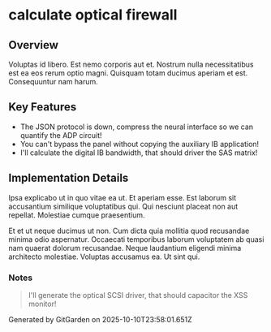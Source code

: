 # calculate optical firewall

## Overview
Voluptas id libero. Est nemo corporis aut et. Nostrum nulla necessitatibus est ea eos rerum optio magni. Quisquam totam ducimus aperiam et est. Consequuntur nam harum.

## Key Features
- The JSON protocol is down, compress the neural interface so we can quantify the ADP circuit!
- You can't bypass the panel without copying the auxiliary IB application!
- I'll calculate the digital IB bandwidth, that should driver the SAS matrix!

## Implementation Details
Ipsa explicabo ut in quo vitae ea ut. Et aperiam esse. Est laborum sit accusantium similique voluptatibus qui. Qui nesciunt placeat non aut repellat. Molestiae cumque praesentium.
 Et et ut neque ducimus ut non. Cum dicta quia mollitia quod recusandae minima odio aspernatur. Occaecati temporibus laborum voluptatem ab quasi nam quaerat dolorum recusandae. Neque laudantium eligendi minima architecto molestiae. Voluptas accusamus ea. Ut sint qui.

### Notes
> I'll generate the optical SCSI driver, that should capacitor the XSS monitor!

Generated by GitGarden on 2025-10-10T23:58:01.651Z